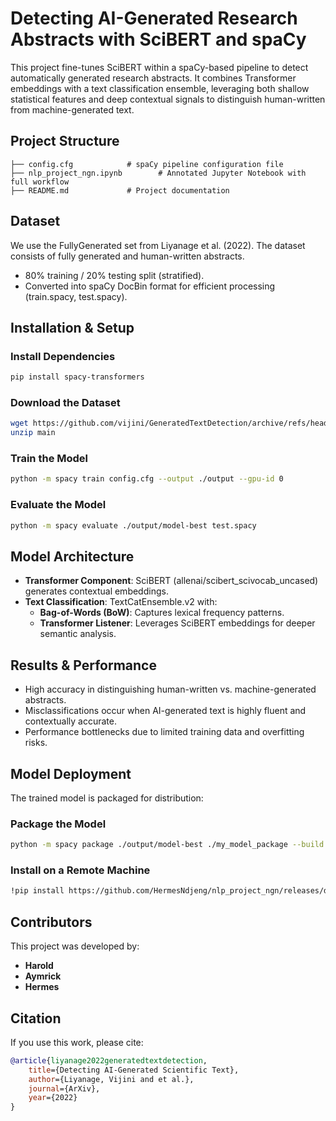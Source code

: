 # Detecting AI-Generated Research Abstracts with SciBERT and spaCy

This project fine-tunes SciBERT within a spaCy-based pipeline to detect automatically generated research abstracts. It combines Transformer embeddings with a text classification ensemble, leveraging both shallow statistical features and deep contextual signals to distinguish human-written from machine-generated text.

## Project Structure

```
├── config.cfg            # spaCy pipeline configuration file
├── nlp_project_ngn.ipynb        # Annotated Jupyter Notebook with full workflow
├── README.md             # Project documentation
```

## Dataset

We use the FullyGenerated set from Liyanage et al. (2022). The dataset consists of fully generated and human-written abstracts.
- 80% training / 20% testing split (stratified).
- Converted into spaCy DocBin format for efficient processing (train.spacy, test.spacy).

## Installation & Setup

### Install Dependencies

```bash
pip install spacy-transformers
```

### Download the Dataset

```bash
wget https://github.com/vijini/GeneratedTextDetection/archive/refs/heads/main.zip
unzip main
```

### Train the Model

```bash
python -m spacy train config.cfg --output ./output --gpu-id 0
```

### Evaluate the Model

```bash
python -m spacy evaluate ./output/model-best test.spacy
```


## Model Architecture

- **Transformer Component**: SciBERT (allenai/scibert_scivocab_uncased) generates contextual embeddings.
- **Text Classification**: TextCatEnsemble.v2 with:
    - **Bag-of-Words (BoW)**: Captures lexical frequency patterns.
    - **Transformer Listener**: Leverages SciBERT embeddings for deeper semantic analysis.

## Results & Performance

- High accuracy in distinguishing human-written vs. machine-generated abstracts.
- Misclassifications occur when AI-generated text is highly fluent and contextually accurate.
- Performance bottlenecks due to limited training data and overfitting risks.

## Model Deployment

The trained model is packaged for distribution:

### Package the Model

```bash
python -m spacy package ./output/model-best ./my_model_package --build wheel --create-meta
```

### Install on a Remote Machine

```bash
!pip install https://github.com/HermesNdjeng/nlp_project_ngn/releases/download/model/en_model_textcat_ngn-0.1.0.tar.gz
```

## Contributors

This project was developed by:
- **Harold** 
- **Aymrick**
- **Hermes**

## Citation

If you use this work, please cite:

```bibtex
@article{liyanage2022generatedtextdetection,
    title={Detecting AI-Generated Scientific Text},
    author={Liyanage, Vijini and et al.},
    journal={ArXiv},
    year={2022}
}
```
